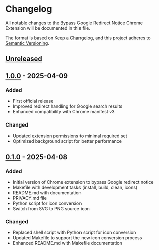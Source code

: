 # Changelog

All notable changes to the Bypass Google Redirect Notice Chrome Extension will be documented in this file.

The format is based on [Keep a Changelog](https://keepachangelog.com/en/1.0.0/),
and this project adheres to [Semantic Versioning](https://semver.org/spec/v2.0.0.html).

## [Unreleased]

## [1.0.0] - 2025-04-09

### Added
- First official release
- Improved redirect handling for Google search results
- Enhanced compatibility with Chrome manifest v3

### Changed
- Updated extension permissions to minimal required set
- Optimized background script for better performance

## [0.1.0] - 2025-04-08

### Added
- Initial version of Chrome extension to bypass Google redirect notice
- Makefile with development tasks (install, build, clean, icons)
- README.md with documentation
- PRIVACY.md file
- Python script for icon conversion
- Switch from SVG to PNG source icon

### Changed
- Replaced shell script with Python script for icon conversion
- Updated Makefile to support the new icon conversion process
- Enhanced README.md with Makefile documentation

[Unreleased]: https://github.com/username/BypassGoogleRedirectNotice/compare/v1.0.0...HEAD
[1.0.0]: https://github.com/username/BypassGoogleRedirectNotice/compare/v0.1.0...v1.0.0
[0.1.0]: https://github.com/username/BypassGoogleRedirectNotice/releases/tag/v0.1.0


